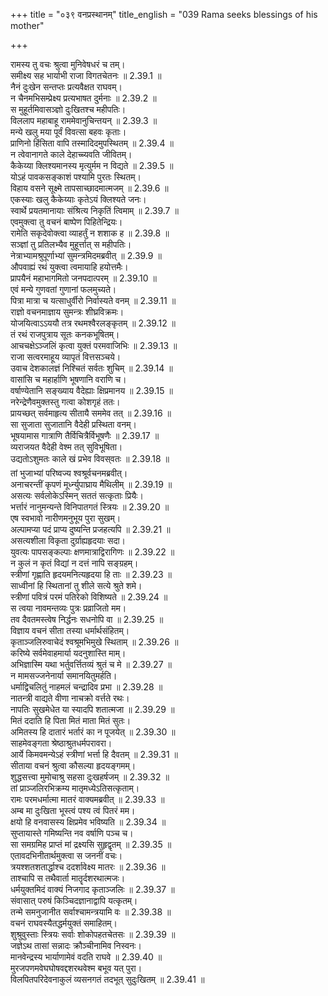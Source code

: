 +++
title = "०३९ वनप्रस्थानम्"
title_english = "039 Rama seeks blessings of his mother"

+++


  
रामस्य तु वचः श्रुत्वा मुनिवेषधरं च तम्।  
समीक्ष्य सह भार्याभी राजा विगतचेतनः ॥ 2.39.1 ॥   
नैनं दुःखेन सन्तप्तः प्रत्यवैक्षत राघवम्।  
न चैनमभिसम्प्रेक्ष्य प्रत्यभाषत दुर्मनाः ॥ 2.39.2 ॥   
स मुहूर्तमिवासञ्ज्ञो दुःखितश्च महीपतिः।  
विललाप महाबाहू राममेवानुचिन्तयन् ॥ 2.39.3 ॥   
मन्ये खलु मया पूर्वं विवत्सा बहवः कृताः।  
प्राणिनो हिंसिता वापि तस्मादिदमुपस्थितम् ॥ 2.39.4 ॥   
न त्वेवानागते काले देहाच्च्यवति जीवितम्।  
कैकेय्या क्लिश्यमानस्य मृत्युर्मम न विद्यते ॥ 2.39.5 ॥   
योऽहं पावकसङ्काशं पश्यामि पुरतः स्थितम्।  
विहाय वसने सूक्ष्मे तापसाच्छादमात्मजम् ॥ 2.39.6 ॥   
एकस्याः खलु कैकेय्याः कृतेऽयं क्लिश्यते जनः।  
स्वार्थे प्रयतमानायाः संश्रित्य निकृतिं त्विमाम् ॥ 2.39.7 ॥   
एवमुक्त्वा तु वचनं बाष्पेण पिहितेन्द्रियः।  
रामेति सकृदेवोक्त्वा व्याहर्तुं न शशाक ह ॥ 2.39.8 ॥   
सञ्ज्ञां तु प्रतिलभ्यैव मुहूर्त्तात् स महीपतिः।  
नेत्राभ्यामश्रुपूर्णाभ्यां सुमन्त्रमिदमब्रवीत् ॥ 2.39.9 ॥   
औपवाह्यं रथं युक्त्वा त्वमायाहि हयोत्तमैः।  
प्रापयैनं महाभागमितो जनपदात्परम् ॥ 2.39.10 ॥   
एवं मन्ये गुणवतां गुणानां फलमुच्यते।  
पित्रा मात्रा च यत्साधुर्वीरो निर्वास्यते वनम् ॥ 2.39.11 ॥   
राज्ञो वचनमाज्ञाय सुमन्त्रः शीघ्रविक्रमः।  
योजयित्वाऽऽययौ तत्र रथमश्वैरलङ्कृतम् ॥ 2.39.12 ॥   
तं रथं राजपुत्राय सूतः कनकभूषितम्।  
आचचक्षेऽञ्जलिं कृत्वा युक्तं परमवाजिभिः ॥ 2.39.13 ॥   
राजा सत्वरमाहूय व्यापृतं वित्तसञ्चये।  
उवाच देशकालज्ञं निश्चितं सर्वतः शुचिम् ॥ 2.39.14 ॥   
वासांसि च महार्हाणि भूषणानि वराणि च।  
वर्षाण्येतानि सङ्ख्याय वैदेह्याः क्षिप्रमानय ॥ 2.39.15 ॥   
नरेन्द्रेणैवमुक्तस्तु गत्वा कोशगृहं ततः।  
प्रायच्छत् सर्वमाहृत्य सीतायै सममेव तत् ॥ 2.39.16 ॥   
सा सुजाता सुजातानि वैदेही प्रस्थिता वनम्।  
भूषयामास गात्राणि तैर्विचित्रैर्विभूषणैः ॥ 2.39.17 ॥   
व्यराजयत वैदेही वेश्म तत् सुविभूषिता।  
उद्यतोऽशुमतः काले खं प्रभेव विवस्वतः ॥ 2.39.18 ॥   
तां भुजाभ्यां परिष्वज्य श्वश्रूर्वचनमब्रवीत्।  
अनाचरन्तीं कृपणं मूर्ध्न्युपाघ्राय मैथिलीम् ॥ 2.39.19 ॥   
असत्यः सर्वलोकेऽस्मिन् सततं सत्कृताः प्रियैः।  
भर्त्तारं नानुमन्यन्ते विनिपातगतं स्त्रियः ॥ 2.39.20 ॥   
एष स्वभावो नारीणमनुभूय पुरा सुखम्।  
अल्पामप्या पदं प्राप्य दुष्यन्ति प्रजहत्यपि ॥ 2.39.21 ॥   
असत्यशीला विकृता दुर्ग्राह्यहृदयाः सदा।  
युवत्यः पापसङ्कल्पाः क्षणमात्राद्विरागिणः ॥ 2.39.22 ॥   
न कुलं न कृतं विद्यां न दत्तं नापि सङ्ग्रहम्।  
स्त्रीणां गृह्णाति हृदयमनित्यहृदया हि ताः ॥ 2.39.23 ॥   
साध्वीनां हि स्थितानां तु शीले सत्ये श्रुते शमे।  
स्त्रीणां पवित्रं परमं पतिरेको विशिष्यते ॥ 2.39.24 ॥   
स त्वया नावमन्तव्यः पुत्रः प्रव्राजितो मम।  
तव दैवतमस्त्वेष निर्द्धनः सधनोपि वा ॥ 2.39.25 ॥   
विज्ञाय वचनं सीता तस्या धर्मार्थसंहितम्।  
कृताञ्जलिरुवाचेदं श्वश्रूमभिमुखे स्थिताम् ॥ 2.39.26 ॥   
करिष्ये सर्वमेवाहमार्या यदनुशास्ति माम्।  
अभिज्ञास्मि यथा भर्तुवर्त्तितव्यं श्रुतं च मे ॥ 2.39.27 ॥   
न मामसज्जनेनार्या समानयितुमर्हति।  
धर्माद्विचलितुं नाहमलं चन्द्रादिव प्रभा ॥ 2.39.28 ॥   
नातन्त्री वाद्यते वीणा नाचक्रो वर्त्तते रथः।  
नापतिः सुखमेधेत या स्यादपि शतात्मजा ॥ 2.39.29 ॥   
मितं ददाति हि पिता मितं माता मितं सुतः।  
अमितस्य हि दातारं भर्तारं का न पूजयेत् ॥ 2.39.30 ॥   
साहमेवङ्गता श्रेष्ठाश्रुतधर्मपरावरा।  
आर्ये किमवमन्येऽहं स्त्रीणां भर्त्ता हि दैवतम् ॥ 2.39.31 ॥   
सीताया वचनं श्रुत्वा कौसल्या हृदयङ्गमम्।  
शुद्धसत्त्वा मुमोचाश्रु सहसा दुःखहर्षजम् ॥ 2.39.32 ॥   
तां प्राञ्जलिरभिक्रम्य मातृमध्येऽतिसत्कृताम्।  
रामः परमधर्मात्मा मातरं वाक्यमब्रवीत् ॥ 2.39.33 ॥   
अम्ब मा दुःखिता भूस्त्वं पश्य त्वं पितरं मम।  
क्षयो हि वनवासस्य क्षिप्रमेव भविष्यति ॥ 2.39.34 ॥   
सुप्तायास्ते गमिष्यन्ति नव वर्षाणि पञ्च च।  
सा समग्रमिह प्राप्तं मां द्रक्ष्यसि सुहृद्वृतम् ॥ 2.39.35 ॥   
एतावदभिनीतार्थमुक्त्वा स जननीं वचः।  
त्रयश्शतशतार्द्धाश्च ददर्शावेक्ष्य मातरः ॥ 2.39.36 ॥   
ताश्चापि स तथैवार्ता मातॄर्दशरथात्मजः।  
धर्मयुक्तमिदं वाक्यं निजगाद कृताञ्जलिः ॥ 2.39.37 ॥   
संवासात् परुषं किञ्चिदज्ञानाद्वापि यत्कृतम्।  
तन्मे समनुजानीत सर्वाश्चामन्त्रयामि वः ॥ 2.39.38 ॥   
वचनं राघवस्यैतद्धर्मयुक्तं समाहितम्।  
शुश्रुवुस्ताः स्त्रियः सर्वाः शोकोपहतचेतसः ॥ 2.39.39 ॥   
जज्ञेऽथ तासां सन्नादः क्रौञ्चीनामिव निस्वनः।  
मानवेन्द्रस्य भार्याणामेवं वदति राघवे ॥ 2.39.40 ॥   
मुरजपणमवेघघोषवद्दशरथवेश्म बभूव यत् पुरा।  
विलपितपरिदेवनाकुलं व्यसनगतं तदभूत् सुदुःखितम् ॥ 2.39.41 ॥   
